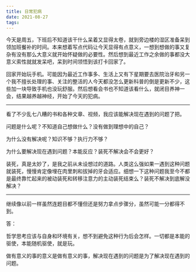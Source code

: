 ```yaml
---
title: 日常犯病
date: 2021-08-27
tags:
---
```


今天是周五，下班后不知道该干什么呆着又显得太卷，就到旁边楼的湿区准备呆到领加班餐补的时间。本来想着写点代码让今天显得有点意义，一想到想做的事又复杂有没有那么大意义就开始怀疑做的必要性。然后想到最近工作之余做的事都没大意义索性就就发呆吧，呆到时间领悟到该打卡回家了。

回家开始玩手机。可能因为最近工作事多、生活上又有下星期要去医院治牙和另一个我不擅长处理的事、关注的整活的人今天都没怎么更新科普的倒是更新不少，这些加一块导致手机也没玩舒服。然后想看会书也不知道该看什么，就闭目养神一会，结果越养越神经，开始了今天的犯病。

---

看了不少乱七八糟的书和各种文章、视频，我应该能解决现在遇到的问题了把。

问题是什么呢？不知道自己想做什么？没有做到理想中的自己？

为什么没有解决呢？知识不够？执行力不够？

为什么要解决现在遇到问题？本能反应？装死不解决会不会更好？

装死，真是太妙了，是我之前从未设想过的道路。人类这么强如果一遇到这种问题就装死，慢慢肯定像埋在肉里刺和拔掉的牙会适应。细想一下这种问题我至今不都是最终靠忙起来的被动装死和转移注意力的主动装死结束么？装死不解决到底解没解决？

---

继续像以前一样虽然连题目都不懂但还是努力拿点步骤分，虽然可能一分都得不到。

答：

哲学思考应该与自身和环境有关，想不到避免这种行为后会怎样。一切都是本能的驱使，本能随机驱使，就是玩。

做有意义的事的意义是做有意义的事，解决现在遇到的问题是为了解决现在遇到的问题。
